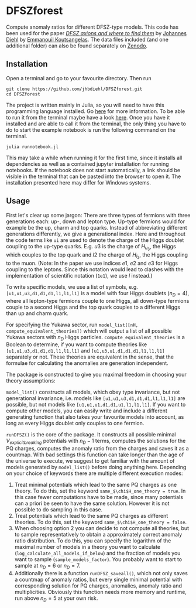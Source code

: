 # DFSZforest

Compute anomaly ratios for different DFSZ-type models. This code has been used for the paper [*DFSZ axions and where to find them*](https://arxiv.org/abs/2302.04667) by [Johannes Diehl](https://scholar.google.com/citations?user=BrHSTFwAAAAJ) by [Emmanouil Koutsangelas](https://scholar.google.com/citations?user=9_w7hxYAAAAJ). The data files included (and one additional folder) can also be found separately on [Zenodo](https://doi.org/10.5281/zenodo.7656939).

## Installation

Open a terminal and go to your favourite directory. Then run

```shell
git clone https://github.com/jhbdiehl/DFSZforest.git
cd DFSZforest
```

The project is written mainly in Julia, so you will need to have this programming language installed. Go [here](https://julialang.org/) for more information. To be able to run it from the terminal maybe have a look [here](https://julialang.org/downloads/platform/). Once you have it installed and are able to call it from the terminal, the only thing you have to do to start the example notebook is run the following command on the terminal. 

```shell
julia runnotebook.jl
```

This may take a while when running it for the first time, since it installs all dependencies as well as a contained jupyter installation for running notebooks. If the notebook does not start automatically, a link should be visible in the terminal that can be pasted into the browser to open it. The installation presented here may differ for Windows systems.

## Usage

First let's clear up some jargon: There are three types of fermions with three generations each: up-, down and lepton type. Up-type fermions would for example be the up, charm and top quarks. Instead of abbreviating different generations differently, we give a generational index. Here and throughout the code terms like `ui` are used to denote the charge of the Higgs doublet coupling to the up-type quarks. E.g. $u3$ is the charge of $H_{u_3}$, the Higgs which couples to the top quark and $l2$ the charge of $H_{l_2}$, the Higgs coupling to the muon. (Note: In the paper we use indices $e1$, $e2$ and $e3$ for Higgs coupling to the leptons. Since this notation would lead to clashes with the implementation of scientific notation (`1e1`), we use $l$ instead.)

To write specific models, we use a list of symbols, e.g. `[u1,u1,u3,d1,d1,d1,l1,l1,l1]` is a model with four Higgs doublets ($n_D=4$), where all lepton-type fermions couple to one Higgs, all down-type fermions couple to a second Higgs and the top quark couples to a different Higgs than up and charm quark.

For specifying the Yukawa sector, run
`
  model_list([nH, compute_equivalent_theories])
`
which will output a list of all possible Yukawa sectors with $n_D$ Higgs particles. `compute_equivalent_theories` is a Boolean to determine, if you want to compute theories like `[u1,u1,u3,d1,d1,d1,l1,l1,l1]` and `[u1,u3,u1,d1,d1,d1,l1,l1,l1]` separately or not. These theories are equivalent in the sense, that the formulae for calculating the anomalies are generation independent.

The package is constructed to give you maximal freedom in choosing your theory assumptions:

`model_list()` constructs all models, which obey type invariance, but not generational invariance, i.e. models like `[u1,u1,u3,d1,d1,d1,l1,l1,l1]` are possible, but not models like `[u1,u1,u1,d1,d1,u1,l1,l1,l1]`. If you want to compute other models, you can easily write and include a different generating function that also takes your favourite models into account, as long as every Higgs doublet only couples to one fermion.

`runDFSZ()` is the core of the package. It constructs all possible minimal $V_{explicit breaking}$ potentials with $n_D-1$ terms, computes the solutions for the PQ charges, computes the anomaly ratio from the charges and saves it as a countmap. With bad settings this function can take longer than the age of the universe to execute, we suggest to get familiar with the amount of models generated by `model_list()` before doing anything here. Depending on your choice of keywords there are multiple different execution modes:
1. Treat minimal potentials which lead to the same PQ charges as one theory. To do this, set the keyword `same_$\chi$H_one_theory = true`. In this case fewer computations have to be made, since many potentials can a priori be seen to have the same solution. However it is not possible to do sampling in this case.
2. Treat potentials which lead to the same PQ charges as different theories. To do this, set the keyword `same_$\chi$H_one_theory = false`.
3. When choosing option 2 you can decide to not compute all theories, but to sample representatively to obtain a approximately correct anomaly ratio distribution. To do this, you can specify the logarithm of the maximal number of models in a theory you want to calculate (`log_calculate_all_models_if_below`) and the fraction of models you want to sample (`sample_models_factor`). You probably want to start to sample at $n_D=6$ or $n_D=7$.
4. Additionally there is a function `runDFSZ_saveall()`, which not only saves a countmap of anomaly ratios, but every single minimal potential with corresponding solution for PQ charges, anomalies, anomaly ratio and multiplicities. Obviously this function needs more memory and runtime, run above $n_D=5$ at your own risk.
